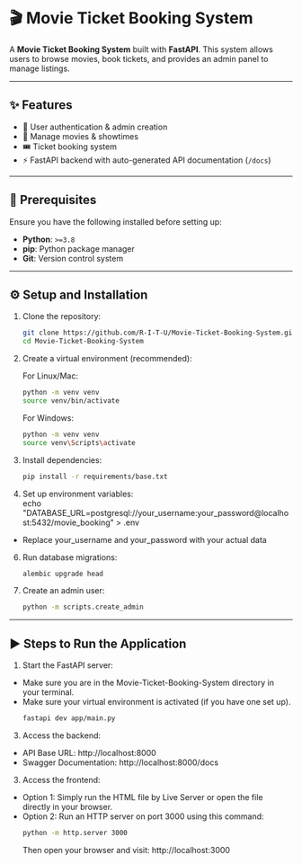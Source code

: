 # 🎬 Movie Ticket Booking System

A **Movie Ticket Booking System** built with **FastAPI**. This system allows users to browse movies, book tickets, and provides an admin panel to manage listings.

---

## ✨ Features

- 🔑 User authentication & admin creation
- 🎥 Manage movies & showtimes
- 🎟 Ticket booking system
- ⚡ FastAPI backend with auto-generated API documentation (`/docs`)

---

## 📌 Prerequisites

Ensure you have the following installed before setting up:

- **Python**: `>=3.8`
- **pip**: Python package manager
- **Git**: Version control system

---

## ⚙️ Setup and Installation

1. Clone the repository:
   ```bash
   git clone https://github.com/R-I-T-U/Movie-Ticket-Booking-System.git  
   cd Movie-Ticket-Booking-System
   ```
2. Create a virtual environment (recommended):

   For Linux/Mac:
   ```bash
   python -m venv venv  
   source venv/bin/activate
   ```
   
   For Windows:
   ```bash
   python -m venv venv  
   source venv\Scripts\activate
   ```

3. Install dependencies:
   ```bash
   pip install -r requirements/base.txt
   ```

4. Set up environment variables:  
   echo "DATABASE_URL=postgresql://your_username:your_password@localhost:5432/movie_booking" > .env
- Replace your_username and your_password with your actual data
   
6. Run database migrations:
    ```bash
    alembic upgrade head
    ```

7. Create an admin user:
    ```bash
    python -m scripts.create_admin
    ```
    
---

## ▶️ Steps to Run the Application

1. Start the FastAPI server:
- Make sure you are in the Movie-Ticket-Booking-System directory in your terminal.
- Make sure your virtual environment is activated (if you have one set up).
   ```bash
   fastapi dev app/main.py
   ```

3. Access the backend:  
- API Base URL: http://localhost:8000  
- Swagger Documentation: http://localhost:8000/docs

3. Access the frontend:  
- Option 1: Simply run the HTML file by Live Server or open the file directly in your browser.
- Option 2: Run an HTTP server on port 3000 using this command:
  ```bash
  python -m http.server 3000
  ```
  Then open your browser and visit:
  http://localhost:3000 
